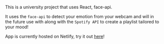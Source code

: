 This is a university project that uses React, face-api.

It uses the `face-api` to detect your emotion from your webcam and will in the future use with along with the `Spotify API` to create a playlist tailored to your mood!

App is currently hosted on Netlify, try it out <a href='https://rhythmicfeel.netlify.com'>here</a>!
